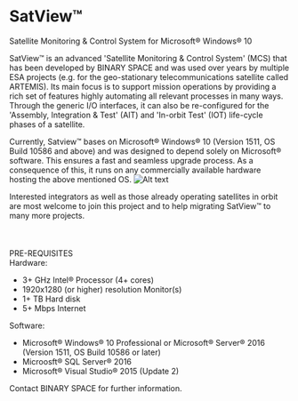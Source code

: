 # SatView™
Satellite Monitoring &amp; Control System for Microsoft® Windows® 10

SatView™ is an advanced 'Satellite Monitoring & Control System' (MCS) that has been developed by BINARY SPACE and was used over years by multiple ESA projects (e.g. for the geo-stationary telecommunications satellite called ARTEMIS). Its main focus is to support mission operations by providing a rich set of features highly automating all relevant processes in many ways. Through the generic I/O interfaces, it can also be re-configured for the 'Assembly, Integration & Test' (AIT) and 'In-orbit Test' (IOT) life-cycle phases of a satellite.

Currently, Satview™ bases on Microsoft® Windows® 10 (Version 1511, OS Build 10586 and above) and was designed to depend solely on Microsoft® software. This ensures a fast and seamless upgrade process. As a consequence of this, it runs on any commercially available hardware hosting the above mentioned OS.
![Alt text](/Images/SatView™%20Desktop.jpg?raw=true "SatView™ Desktop")

Interested integrators as well as those already operating satellites in orbit are most welcome to join this project and to help migrating SatView™ to many more projects.
<br />  
<br />  
PRE-REQUISITES<br />
Hardware:
- 3+ GHz Intel® Processor (4+ cores)</li>
- 1920x1280 (or higher) resolution Monitor(s)</li>
- 1+ TB Hard disk</li>
- 5+ Mbps Internet</li>

Software:
- Microsoft® Windows® 10 Professional or Microsoft® Server® 2016 (Version 1511, OS Build 10586 or later)
- Microosft® SQL Server® 2016
- Microsoft® Visual Studio® 2015 (Update 2)

Contact BINARY SPACE for further information.
